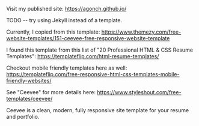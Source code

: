 Visit my published site: https://agonch.github.io/

TODO -- try using Jekyll instead of a template.

Currently, I copied from this template: https://www.themezy.com/free-website-templates/151-ceevee-free-responsive-website-template



I found this template from this list of "20 Professional HTML & CSS Resume Templates": https://templateflip.com/html-resume-templates/



Checkout mobile friendly templates here as well: https://templateflip.com/free-responsive-html-css-templates-mobile-friendly-websites/


See "Ceevee" for more details here: https://www.styleshout.com/free-templates/ceevee/



Ceevee is a clean, modern, fully responsive site template for your resume and portfolio.
